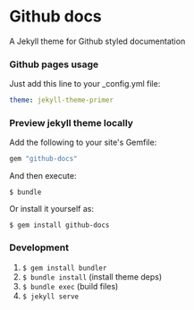 # Github docs

A Jekyll theme for Github styled documentation

### Github pages usage

Just add this line to your _config.yml file:
```yaml
theme: jekyll-theme-primer
```

### Preview jekyll theme locally

Add the following to your site's Gemfile:
```ruby
gem "github-docs"
```

And then execute:
```
$ bundle
```

Or install it yourself as:
```
$ gem install github-docs
```

### Development

1. `$ gem install bundler`
2. `$ bundle install` (install theme deps)
3. `$ bundle exec` (build files)
3. `$ jekyll serve`

